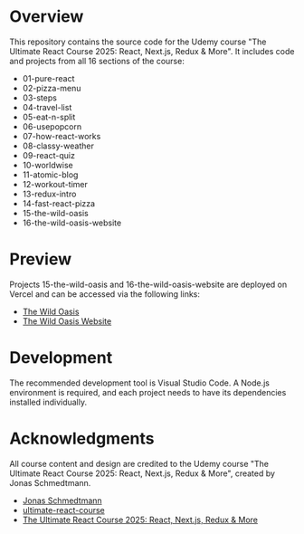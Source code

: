 # Overview

This repository contains the source code for the Udemy course "The Ultimate React Course 2025: React, Next.js, Redux & More". It includes code and projects from all 16 sections of the course:

- 01-pure-react
- 02-pizza-menu
- 03-steps
- 04-travel-list
- 05-eat-n-split
- 06-usepopcorn
- 07-how-react-works
- 08-classy-weather
- 09-react-quiz
- 10-worldwise
- 11-atomic-blog
- 12-workout-timer
- 13-redux-intro
- 14-fast-react-pizza
- 15-the-wild-oasis
- 16-the-wild-oasis-website

# Preview

Projects 15-the-wild-oasis and 16-the-wild-oasis-website are deployed on Vercel and can be accessed via the following links:

- [The Wild Oasis](https://oasis.invictusqiu.top/)
- [The Wild Oasis Website](https://oasisite.invictusqiu.top/)

# Development

The recommended development tool is Visual Studio Code. A Node.js environment is required, and each project needs to have its dependencies installed individually.

# Acknowledgments

All course content and design are credited to the Udemy course "The Ultimate React Course 2025: React, Next.js, Redux & More", created by Jonas Schmedtmann.

- [Jonas Schmedtmann](https://www.udemy.com/user/jonasschmedtmann/)
- [ultimate-react-course](https://github.com/jonasschmedtmann/ultimate-react-course)
- [The Ultimate React Course 2025: React, Next.js, Redux & More](https://www.udemy.com/course/the-ultimate-react-course/)
